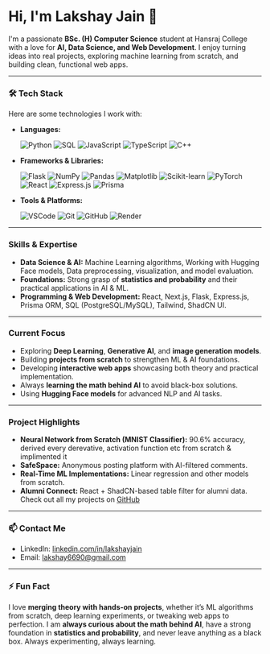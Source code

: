 # Hi, I'm Lakshay Jain 👋

I'm a passionate **BSc. (H) Computer Science** student at Hansraj College with a love for **AI, Data Science, and Web Development**. I enjoy turning ideas into real projects, exploring machine learning from scratch, and building clean, functional web apps.  

---

### 🛠️ Tech Stack

Here are some technologies I work with:

- **Languages:**
  
  ![Python](https://img.shields.io/badge/-Python-3776AB?style=for-the-badge&logo=python&logoColor=white)
  ![SQL](https://img.shields.io/badge/-SQL-4479A1?style=for-the-badge&logo=postgresql&logoColor=white)
  ![JavaScript](https://img.shields.io/badge/-JavaScript-F7DF1E?style=for-the-badge&logo=javascript&logoColor=black)
  ![TypeScript](https://img.shields.io/badge/-TypeScript-3178C6?style=for-the-badge&logo=typescript&logoColor=white)
  ![C++](https://img.shields.io/badge/-C++-00599C?style=for-the-badge&logo=c%2B%2B&logoColor=white)

- **Frameworks & Libraries:**
  
  ![Flask](https://img.shields.io/badge/-Flask-000000?style=for-the-badge&logo=flask&logoColor=white)
  ![NumPy](https://img.shields.io/badge/-NumPy-013243?style=for-the-badge&logo=numpy&logoColor=white)
  ![Pandas](https://img.shields.io/badge/-Pandas-150458?style=for-the-badge&logo=pandas&logoColor=white)
  ![Matplotlib](https://img.shields.io/badge/-Matplotlib-11557C?style=for-the-badge)
  ![Scikit-learn](https://img.shields.io/badge/-Scikit--learn-F7931E?style=for-the-badge)
  ![PyTorch](https://img.shields.io/badge/PyTorch-2.2.0-EE4C2C?style=flat-square&logo=pytorch&logoColor=white)
  ![React](https://img.shields.io/badge/-React-61DAFB?style=for-the-badge&logo=react&logoColor=black)
  ![Express.js](https://img.shields.io/badge/-Express.js-000000?style=for-the-badge)
  ![Prisma](https://img.shields.io/badge/-Prisma-0C344B?style=for-the-badge)

- **Tools & Platforms:**
  
  ![VSCode](https://img.shields.io/badge/-VSCode-0078D4?style=for-the-badge&logo=visual-studio-code&logoColor=white)
  ![Git](https://img.shields.io/badge/-Git-F05032?style=for-the-badge&logo=git&logoColor=white)
  ![GitHub](https://img.shields.io/badge/-GitHub-181717?style=for-the-badge&logo=github&logoColor=white)
  ![Render](https://img.shields.io/badge/-Render-1E1E1E?style=for-the-badge)

---

### Skills & Expertise

- **Data Science & AI:** Machine Learning algorithms, Working with Hugging Face models, Data preprocessing, visualization, and model evaluation.  
- **Foundations:** Strong grasp of **statistics and probability** and their practical applications in AI & ML.
-  **Programming & Web Development:** React, Next.js, Flask, Express.js, Prisma ORM, SQL (PostgreSQL/MySQL), Tailwind, ShadCN UI.  


---

### Current Focus

- Exploring **Deep Learning**, **Generative AI**, and **image generation models**.  
- Building **projects from scratch** to strengthen ML & AI foundations.  
- Developing **interactive web apps** showcasing both theory and practical implementation.  
- Always **learning the math behind AI** to avoid black-box solutions.
- Using **Hugging Face models** for advanced NLP and AI tasks.  

---

### Project Highlights
- **Neural Network from Scratch (MNIST Classifier):**  90.6% accuracy, derived every derevative, activation function etc from scratch & implimented it
- **SafeSpace:** Anonymous posting platform with AI-filtered comments.  
- **Real-Time ML Implementations:** Linear regression and other models from scratch.  
- **Alumni Connect:** React + ShadCN-based table filter for alumni data.  
Check out all my projects on [GitHub](https://github.com/lakshay-jainn)  

---

### 📫 Contact Me

- LinkedIn: [linkedin.com/in/lakshayjain](https://www.linkedin.com/in/lakshay-jain-39896631b/)  
- Email: lakshay6690@gmail.com  

---

### ⚡ Fun Fact

I love **merging theory with hands-on projects**, whether it’s ML algorithms from scratch, deep learning experiments, or tweaking web apps to perfection. I am **always curious about the math behind AI**, have a strong foundation in **statistics and probability**, and never leave anything as a black box. Always experimenting, always learning.  
